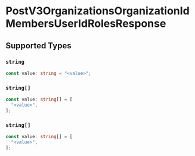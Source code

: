 # PostV3OrganizationsOrganizationIdMembersUserIdRolesResponse


## Supported Types

### `string`

```typescript
const value: string = "<value>";
```

### `string[]`

```typescript
const value: string[] = [
  "<value>",
];
```

### `string[]`

```typescript
const value: string[] = [
  "<value>",
];
```

